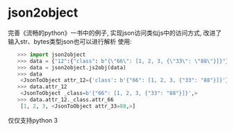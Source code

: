 # json2object
完善《流畅的python》一书中的例子, 实现json访问类似js中的访问方式, 改进了输入str、bytes类型json也可以进行解析
使用:
```python
   >>> import json2object
   >>> data = {"12":{"class": b"{\"66\": [1, 2, 3, {\"33\": \"88\"}]}"}}
   >>> data = json2object.js2obj(data)
   >>> data
    <JsonToObject attr_12={'class': b'{"66": [1, 2, 3, {"33": "88"}]}'},>
   >>> data.attr_12
    <JsonToObject _class=b'{"66": [1, 2, 3, {"33": "88"}]}',>
   >>> data.attr_12._class.attr_66
    [1, 2, 3, <JsonToObject attr_33=88,>]
```
仅仅支持python 3